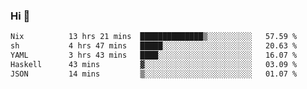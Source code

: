 ### Hi 👋

<!--START_SECTION:waka-->

```txt
Nix          13 hrs 21 mins  ██████████████▒░░░░░░░░░░   57.59 %
sh           4 hrs 47 mins   █████░░░░░░░░░░░░░░░░░░░░   20.63 %
YAML         3 hrs 43 mins   ████░░░░░░░░░░░░░░░░░░░░░   16.07 %
Haskell      43 mins         ▓░░░░░░░░░░░░░░░░░░░░░░░░   03.09 %
JSON         14 mins         ▒░░░░░░░░░░░░░░░░░░░░░░░░   01.07 %
```

<!--END_SECTION:waka-->
